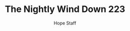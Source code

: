 ---
image: /assets/img/nwd/223_nwd_romans_8_38_a_nlt.png
title: The Nightly Wind Down 223
number: 223
categories:
  - The Nightly Wind Down
author: Hope Staff
notes: The Nightly Wind Down 223
embed: >-
  EMBED_GOES_HERE
transcript: >-
  SOME LINES OF TEXT START HERE
---